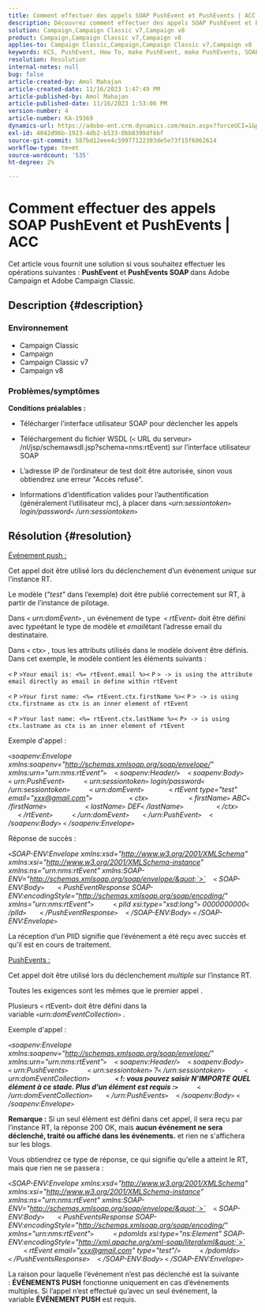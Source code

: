 ```yaml
---
title: Comment effectuer des appels SOAP PushEvent et PushEvents | ACC
description: Découvrez comment effectuer des appels SOAP PushEvent et PushEvents dans Adobe Campaign et Adobe Campaign Classic.
solution: Campaign,Campaign Classic v7,Campaign v8
product: Campaign,Campaign Classic v7,Campaign v8
applies-to: Campaign Classic,Campaign,Campaign Classic v7,Campaign v8
keywords: KCS, PushEvent, How To, make PushEvent, make PushEvents, SOAP calls, ACC, Adobe Campaign, Adobe Campaign Classic
resolution: Resolution
internal-notes: null
bug: false
article-created-by: Amol Mahajan
article-created-date: 11/16/2023 1:47:49 PM
article-published-by: Amol Mahajan
article-published-date: 11/16/2023 1:53:06 PM
version-number: 4
article-number: KA-19369
dynamics-url: https://adobe-ent.crm.dynamics.com/main.aspx?forceUCI=1&pagetype=entityrecord&etn=knowledgearticle&id=cfe729b7-8684-ee11-8179-6045bd0065b6
exl-id: 4042d96b-1923-4db2-b533-0bb8399df6bf
source-git-commit: 587bd12eee4c59977122393de5e73f15f6062614
workflow-type: tm+mt
source-wordcount: '535'
ht-degree: 2%

---
```


# Comment effectuer des appels SOAP PushEvent et PushEvents | ACC


Cet article vous fournit une solution si vous souhaitez effectuer les opérations suivantes : <b>PushEvent</b> et <b>PushEvents SOAP </b>dans Adobe Campaign et Adobe Campaign Classic.

## Description {#description}


### <b>Environnement</b>

- Campaign Classic
- Campaign
- Campaign Classic v7
- Campaign v8




### <b>Problèmes/symptômes </b>

<b>Conditions préalables :</b>

- Télécharger l’interface utilisateur SOAP pour déclencher les appels

- Téléchargement du fichier WSDL (`<` URL du serveur`>` /nl/jsp/schemawsdl.jsp?schema=nms:rtEvent) sur l’interface utilisateur SOAP

- L’adresse IP de l’ordinateur de test doit être autorisée, sinon vous obtiendrez une erreur &quot;Accès refusé&quot;.

- Informations d’identification valides pour l’authentification (généralement l’utilisateur mc), à placer dans *`<`urn:sessiontoken`>` login/password`<` /urn:sessiontoken`>`*




## Résolution {#resolution}


<u>Événement push :</u>

Cet appel doit être utilisé lors du déclenchement d’un événement *unique* sur l’instance RT.

Le modèle (*&quot;test&quot;* dans l’exemple) doit être publié correctement sur RT, à partir de l’instance de pilotage.

Dans `<` *urn:domEvent*`>` , un événement de type  `<` *rtEvent*`>`  doit être défini avec *type*&#x200B;étant le type de modèle et *email*&#x200B;étant l’adresse email du destinataire.

Dans `<` ctx`>` , tous les attributs utilisés dans le modèle doivent être définis. Dans cet exemple, le modèle contient les éléments suivants :

`<` `P` `>Your email is: <%= rtEvent.email %><` `P` `> -> is using the attribute email directly as email in define within rtEvent`

`<` `P` `>Your first name: <%= rtEvent.ctx.firstName %><` `P` `> -> is using ctx.firstname as ctx is an inner element of rtEvent`

`<` `P` `>Your last name: <%= rtEvent.ctx.lastName %><` `P> -> is using ctx.lastname as ctx is an inner element of rtEvent`

Exemple d&#39;appel :

*`<`soapenv:Envelope xmlns:soapenv=&quot;http://schemas.xmlsoap.org/soap/envelope/&quot; xmlns:urn=&quot;urn:nms:rtEvent&quot;`>`
   `<` soapenv:Header/`>`
   `<` soapenv:Body`>`
      `<` urn:PushEvent`>`
         `<` urn:sessiontoken`>` login/password`<` /urn:sessiontoken`>`
         `<` urn:domEvent`>`
            `<` rtEvent type=&quot;test&quot; email=&quot;xxx@gmail.com&quot;`>`  
                `<` ctx`>`
                    `<` firstName`>` ABC`<` /firstName`>`
                   `<` lastName`>` DEF`<` /lastName`>`
                `<` /ctx`>`
            `<` /rtEvent`>`
         `<` /urn:domEvent`>`
      `<` /urn:PushEvent`>`
   `<` /soapenv:Body`>`
`<` /soapenv:Envelope`>`*

Réponse de succès :

*`<`SOAP-ENV:Envelope xmlns:xsd=&quot;http://www.w3.org/2001/XMLSchema&quot; xmlns:xsi=&quot;http://www.w3.org/2001/XMLSchema-instance&quot; xmlns:ns=&quot;urn:nms:rtEvent&quot; xmlns:SOAP-ENV=&quot;http://schemas.xmlsoap.org/soap/envelope/&quot;`>`
   `<` SOAP-ENV:Body`>`
      `<` PushEventResponse SOAP-ENV:encodingStyle=&quot;http://schemas.xmlsoap.org/soap/encoding/&quot; xmlns=&quot;urn:nms:rtEvent&quot;`>`
         `<` plId xsi:type=&quot;xsd:long&quot;`>` 0000000000`<` /plId`>`
      `<` /PushEventResponse`>`
   `<` /SOAP-ENV:Body`>`
`<` /SOAP-ENV:Envelope`>`*

La réception d’un PIID signifie que l’événement a été reçu avec succès et qu’il est en cours de traitement.



<u>PushEvents :</u>

Cet appel doit être utilisé lors du déclenchement *multiple* sur l’instance RT.

Toutes les exigences sont les mêmes que le premier appel .

Plusieurs `<` rtEvent`>`  doit être défini dans la variable *`<`urn:domEventCollection`>` .*



Exemple d&#39;appel :

*`<`soapenv:Envelope xmlns:soapenv=&quot;http://schemas.xmlsoap.org/soap/envelope/&quot; xmlns:urn=&quot;urn:nms:rtEvent&quot;`>`
   `<` soapenv:Header/`>`
   `<` soapenv:Body`>`
      `<` urn:PushEvents`>`
         `<` urn:sessiontoken`>` ?`<` /urn:sessiontoken`>`
         `<` urn:domEventCollection`>`
            <b>`<` !: vous pouvez saisir N’IMPORTE QUEL élément à ce stade. Plus d’un élément est requis :`>` </b>
         `<` /urn:domEventCollection`>`
      `<` /urn:PushEvents`>`
   `<` /soapenv:Body`>`
`<` /soapenv:Envelope`>`*

<b>Remarque :</b> Si un seul élément est défini dans cet appel, il sera reçu par l’instance RT, la réponse 200 OK, mais <b>aucun événement ne sera déclenché, traité ou affiché dans les événements.</b> et rien ne s&#39;affichera sur les blogs.

Vous obtiendrez ce type de réponse, ce qui signifie qu&#39;elle a atteint le RT, mais que rien ne se passera :

*`<`SOAP-ENV:Envelope xmlns:xsd=&quot;http://www.w3.org/2001/XMLSchema&quot; xmlns:xsi=&quot;http://www.w3.org/2001/XMLSchema-instance&quot; xmlns:ns=&quot;urn:nms:rtEvent&quot; xmlns:SOAP-ENV=&quot;http://schemas.xmlsoap.org/soap/envelope/&quot;`>`
   `<` SOAP-ENV:Body`>`
      `<` PushEventsResponse SOAP-ENV:encodingStyle=&quot;http://schemas.xmlsoap.org/soap/encoding/&quot; xmlns=&quot;urn:nms:rtEvent&quot;`>`
         `<` pdomIds xsi:type=&quot;ns:Element&quot; SOAP-ENV:encodingStyle=&quot;http://xml.apache.org/xml-soap/literalxml&quot;`>`
            `<` rtEvent email=&quot;xxx@gmail.com&quot; type=&quot;test&quot;/`>`
         `<` /pdomIds`>`
      `<` /PushEventsResponse`>`
   `<` /SOAP-ENV:Body`>`
`<` /SOAP-ENV:Envelope`>`*

La raison pour laquelle l’événement n’est pas déclenché est la suivante : <b>ÉVÉNEMENTS PUSH</b> fonctionne uniquement en cas d’événements multiples. Si l’appel n’est effectué qu’avec un seul événement, la variable <b>ÉVÉNEMENT PUSH</b> est requis.

